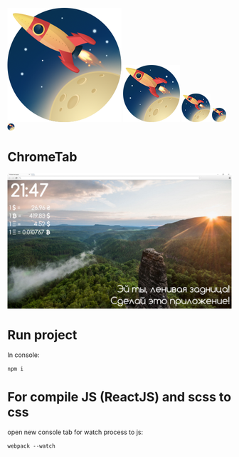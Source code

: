 ![](img/icon/256x256.png) ![](img/icon/128x128.png) ![](img/icon/64x64.png) ![](img/icon/32x32.png) ![](img/icon/16x16.png) 
# ChromeTab

![](image.jpg)

# Run project

In console:
```{r, engine='bash', count_lines}
npm i 
```

# For compile JS (ReactJS) and scss to css

open new console tab for watch process to js:
```{r, engine='bash', count_lines}
webpack --watch
```

